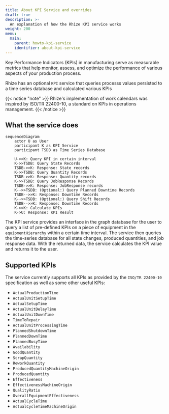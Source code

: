 ```yaml
---
title: About KPI Service and overrides
draft: true
description: >-
  An explanation of how the Rhize KPI service works
weight: 200
menu:
  main:
    parent: howto-kpi-service
    identifier: about-kpi-service
---
```


Key Performance Indicators (KPIs) in manufacturing serve as measurable metrics that help monitor, assess, and optimize the performance of various aspects of your production process.

Rhize has an optional `KPI` service that queries processs values persisted to a time series database and calculated various KPIs

{{< notice "note" >}}
Rhize's implementation of work calendars was inspired by ISO/TR
22400-10, a standard on KPIs in operations management.
{{< /notice >}}

## What the service does

```mermaid
sequenceDiagram
    actor U as User
    participant K as KPI Service
    participant TSDB as Time Series Database

    U->>K: Query KPI in certain interval
    K->>TSDB: Query State Records
    TSDB->>K: Response: State records
    K->>TSDB: Query Quantity Records
    TSDB->>K: Response: Quantity records
    K->>TSDB: Query JobResponse Records
    TSDB->>K: Response: JobResponse records
    K-->>TSDB: (Optional:) Query Planned Downtime Records
    TSDB-->>K: Response: Downtime Records
    K-->>TSDB: (Optional:) Query Shift Records
    TSDB-->>K: Response: Downtime Records
    K->>K: Calculate KPIs
    K->U: Response: KPI Result
```

The KPI service provides an interface in the graph database for the user to query a list of pre-defined KPIs on a piece of equipment in the `equipmentHierarchy` within a certain time interval.
The service then queries the time-series database for all state changes, produced quantities, and job response data.
With the returned data, the service calculates the KPI value and returns it to the user.

## Supported KPIs

The service currently supports all KPIs as provided by the `ISO/TR 22400-10` specification as well as some other useful KPIs:

- `ActualProductionTime`
- `ActualUnitSetupTime`
- `ActualSetupTime`
- `ActualUnitDelayTime`
- `ActualUnitDownTime`
- `TimeToRepair`
- `ActualUnitProcessingTime`
- `PlannedShutdownTime`
- `PlannedDownTime`
- `PlannedBusyTime`
- `Availability`
- `GoodQuantity`
- `ScrapQuantity`
- `ReworkQuantity`
- `ProducedQuantityMachineOrigin`
- `ProducedQuantity`
- `Effectiveness`
- `EffectivenessMachineOrigin`
- `QualityRatio`
- `OverallEquipmentEffectiveness`
- `ActualCycleTime`
- `ActualCycleTimeMachineOrigin`

